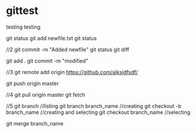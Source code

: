# gittest
testing testing


git status
git add newfile.txt
git status

//2
git commit -m "Added newfile"
git status
git diff

git add .
git commit -m "modified"

//3
git remote add origin https://github.com/alksjdfsdf/

git push origin master


//4
git pull origin master
git fetch

//5
git branch  //listing
git branch branch_name //creating
git checkout -b branch_name  //creating and selecting
git checkout branch_name //selecting

git merge branch_name
